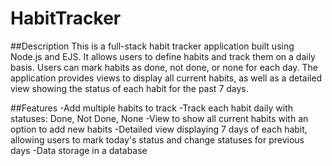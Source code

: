 # HabitTracker

##Description
This is a full-stack habit tracker application built using Node.js and EJS. It allows users to define habits and track them on a daily basis. Users can mark habits as done, not done, or none for each day. The application provides views to display all current habits, as well as a detailed view showing the status of each habit for the past 7 days.

##Features
-Add multiple habits to track
-Track each habit daily with statuses: Done, Not Done, None
-View to show all current habits with an option to add new habits
-Detailed view displaying 7 days of each habit, allowing users to mark today's status and change statuses for previous days
-Data storage in a database

